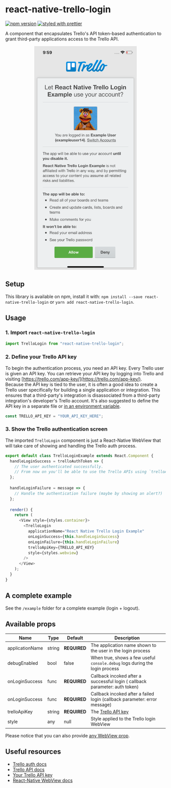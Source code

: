 # react-native-trello-login

[![npm version](https://badge.fury.io/js/react-native-modal.svg)](https://badge.fury.io/js/react-native-trello-login)
[![styled with prettier](https://img.shields.io/badge/styled_with-prettier-ff69b4.svg)](https://github.com/prettier/prettier)

A component that encapsulates Trello's API token-based authentication to grant third-party applications access to the Trello API.

<p align="center">
<img src="https://raw.githubusercontent.com/mmazzarolo/react-native-trello-login/master/.github/login-screenshot-iphonex.png" height="700" />
</p>

## Setup

This library is available on npm, install it with: `npm install --save react-native-trello-login` or `yarn add react-native-trello-login`.

## Usage

### 1. Import `react-native-trello-login`

```javascript
import TrelloLogin from "react-native-trello-login";
```

### 2. Define your Trello API key

To begin the authentication process, you need an API key. Every Trello user is given an API key.
You can retrieve your API key by logging into Trello and visiting [https://trello.com/app-key/](https://trello.com/app-key/).  
Because the API key is tied to the user, it is often a good idea to create a Trello user specifically for building a single application or integration. This ensures that a third-party's integration is disassociated from a third-party integration's developer's Trello account.
It's also suggested to define the API key in a separate file or [in an environment variable](https://github.com/zetachang/react-native-dotenv).

```javascript
const TRELLO_API_KEY = "YOUR_API_KEY_HERE";
```

### 3. Show the Trello authentication screen

The imported `TrelloLogin` component is just a React-Native WebView that will take care of showing and handling the Trello auth process.

```javascript
export default class TrelloLoginExample extends React.Component {
  handleLoginSuccess = trelloAuthToken => {
    // The user authenticated successfully.
    // From now on you'll be able to use the Trello APIs using `trelloAuthToken`
  };

  handleLoginFailure = message => {
    // Handle the authentication failure (maybe by showing an alert?)
  };

  render() {
    return (
      <View style={styles.container}>
        <TrelloLogin
          applicationName="React Native Trello Login Example"
          onLoginSuccess={this.handleLoginSuccess}
          onLoginFailure={this.handleLoginFailure}
          trelloApiKey={TRELLO_API_KEY}
          style={styles.webview}
        />
      </View>
    );
  }
}
```

## A complete example

See the `/example` folder for a complete example (login + logout).

## Available props

| Name            | Type   | Default      | Description                                                                 |
| --------------- | ------ | ------------ | --------------------------------------------------------------------------- |
| applicationName | string | **REQUIRED** | The application name shown to the user in the login process                 |
| debugEnabled    | bool   | false        | When true, shows a few useful `console.debug` logs during the login process |
| onLoginSuccess  | func   | **REQUIRED** | Callback incoked after a successful login ( callback parameter: auth token) |
| onLoginSuccess  | func   | **REQUIRED** | Callback incoked after a failed login (callback parameter: error message)   |
| trelloApiKey    | string | **REQUIRED** | The [Trello API key](https://trello.com/app-key/)                           |
| style           | any    | null         | Style applied to the Trello login WebView                                   |

Please notice that you can also provide [any WebView prop](https://facebook.github.io/react-native/docs/webview).

## Useful resources

- [Trello auth docs](https://developers.trello.com/page/authorization)
- [Trello API docs](https://developers.trello.com/v1.0/reference#introduction)
- [Your Trello API key](https://trello.com/app-key/)
- [React-Native WebView docs](https://facebook.github.io/react-native/docs/webview)

